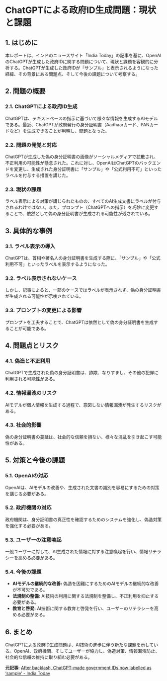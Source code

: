 # ChatGPTによる政府ID生成問題：現状と課題

## 1. はじめに

本レポートは、インドのニュースサイト「India Today」の記事を基に、OpenAIのChatGPTが生成した政府IDに関する問題について、現状と課題を客観的に分析する。ChatGPTが生成した政府IDが「サンプル」と表示されるようになった経緯、その背景にある問題点、そして今後の課題について考察する。

## 2. 問題の概要

### 2.1. ChatGPTによる政府ID生成

ChatGPTは、テキストベースの指示に基づいて様々な情報を生成するAIモデルである。最近、ChatGPTが政府発行の身分証明書（Aadhaarカード、PANカードなど）を生成できることが判明し、問題となった。

### 2.2. 問題の発覚と対応

ChatGPTが生成した偽の身分証明書の画像がソーシャルメディアで拡散され、不正利用の可能性が懸念された。これに対し、OpenAIはChatGPTのバックエンドを変更し、生成された身分証明書に「サンプル」や「公式利用不可」といったラベルを付与する措置を講じた。

### 2.3. 現状の課題

ラベル表示による対策が講じられたものの、すべてのAI生成文書にラベルが付与されるわけではない。また、プロンプト（ChatGPTへの指示）を巧妙に変更することで、依然として偽の身分証明書が生成される可能性が残されている。

## 3. 具体的な事例

### 3.1. ラベル表示の導入

ChatGPTは、首相や著名人の身分証明書を生成する際に、「サンプル」や「公式利用不可」といったラベルを表示するようになった。

### 3.2. ラベル表示されないケース

しかし、記事によると、一部のケースではラベルが表示されず、偽の身分証明書が生成される可能性が示唆されている。

### 3.3. プロンプトの変更による影響

プロンプトを工夫することで、ChatGPTは依然として偽の身分証明書を生成することが可能である。

## 4. 問題点とリスク

### 4.1. 偽造と不正利用

ChatGPTで生成された偽の身分証明書は、詐欺、なりすまし、その他の犯罪に利用される可能性がある。

### 4.2. 情報漏洩のリスク

AIモデルが個人情報を生成する過程で、意図しない情報漏洩が発生するリスクがある。

### 4.3. 社会的影響

偽の身分証明書の蔓延は、社会的な信頼を損ない、様々な混乱を引き起こす可能性がある。

## 5. 対策と今後の課題

### 5.1. OpenAIの対応

OpenAIは、AIモデルの改善や、生成された文書の識別を容易にするための対策を講じる必要がある。

### 5.2. 政府機関の対応

政府機関は、身分証明書の真正性を確認するためのシステムを強化し、偽造対策を強化する必要がある。

### 5.3. ユーザーの注意喚起

一般ユーザーに対して、AI生成された情報に対する注意喚起を行い、情報リテラシーを高める必要がある。

### 5.4. 今後の課題

* **AIモデルの継続的な改善:** 偽造を困難にするためのAIモデルの継続的な改善が不可欠である。
* **法規制の整備:** AI技術の利用に関する法規制を整備し、不正利用を抑止する必要がある。
* **教育と啓発:** AI技術に関する教育と啓発を行い、ユーザーのリテラシーを高める必要がある。

## 6. まとめ

ChatGPTによる政府ID生成問題は、AI技術の進歩に伴う新たな課題を示している。OpenAI、政府機関、そしてユーザーが協力し、偽造対策、情報漏洩防止、社会的な信頼の維持に取り組む必要がある。



**元記事:** [After backlash, ChatGPT-made government IDs now labelled as ‘sample’ - India Today](https://www.indiatoday.in/india/story/chatgpt-government-fake-id-card-aadhar-pan-card-sample-open-ai-artificial-intelligence-2705447-2025-04-07)